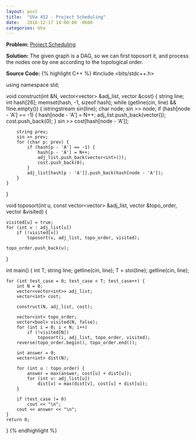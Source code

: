 ```yaml
---
layout: post
title:  "UVa 452 - Project Scheduling"
date:   2016-12-17 14:00:00 -0600
categories: UVa
---
```


**Problem:** [Project Scheduling]

**Solution:**
The given graph is a DAG, so we can first toposort it, and process the nodes one by one according to the topological order.

**Source Code:**
{% highlight C++ %}
#include <bits/stdc++.h>

using namespace std;

void construct(int &N, vector<vector<int>> &adj_list, vector<int> &cost) {
    string line;
    int hash[26];
    memset(hash, -1, sizeof hash);
    while (getline(cin, line) && !line.empty()) {
        istringstream sin(line);
        char node;
        sin >> node;
        if (hash[node - 'A'] == -1) {
            hash[node - 'A'] = N++;
            adj_list.push_back(vector<int>());
            cost.push_back(0);
        }
        sin >> cost[hash[node - 'A']];

        string prev;
        sin >> prev;
        for (char p: prev) {
            if (hash[p - 'A'] == -1) {
                hash[p - 'A'] = N++;
                adj_list.push_back(vector<int>());
                cost.push_back(0);
            }
            adj_list[hash[p - 'A']].push_back(hash[node - 'A']);
        }
    }
}

void toposort(int u, const vector<vector<int>> &adj_list, vector<int> &topo_order,
    vector<bool> &visited) {

    visited[u] = true;
    for (int v : adj_list[u])
        if (!visited[v])
            toposort(v, adj_list, topo_order, visited);

    topo_order.push_back(u);
}

int main() {
    int T;
    string line;
    getline(cin, line);
    T = stoi(line);
    getline(cin, line);

    for (int test_case = 0; test_case < T; test_case++) {
        int N = 0;
        vector<vector<int>> adj_list;
        vector<int> cost;

        construct(N, adj_list, cost);

        vector<int> topo_order;
        vector<bool> visited(N, false);
        for (int i = 0; i < N; i++)
            if (!visited[N])
                toposort(i, adj_list, topo_order, visited);
        reverse(topo_order.begin(), topo_order.end());

        int answer = 0;
        vector<int> dist(N);

        for (int u : topo_order) {
            answer = max(answer, cost[u] + dist[u]);
            for (int v: adj_list[u])
                dist[v] = max(dist[v], cost[u] + dist[u]);
        }

        if (test_case != 0)
            cout << "\n";
        cout << answer << "\n";
    }
    return 0;
}
{% endhighlight %}

[Project Scheduling]:https://uva.onlinejudge.org/index.php?option=com_onlinejudge&Itemid=8&page=show_problem&problem=393
